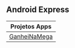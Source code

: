 ## Android Express      

| Projetos Apps |
| :-------------: |
| [GanheiNaMega](https://github.com/Marcel0Sousa/Projetos-Android-Express/tree/GanheiNaMega/GanheiNaMega) |
